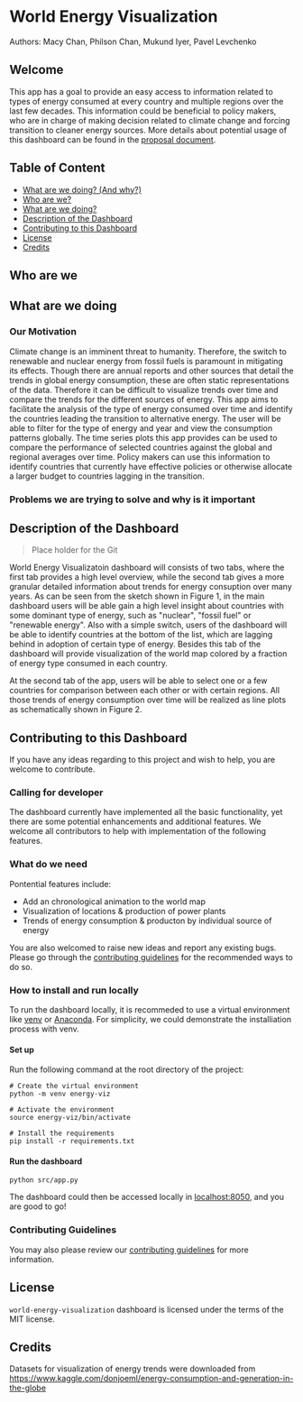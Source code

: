 # World Energy Visualization

Authors: Macy Chan, Philson Chan, Mukund Iyer, Pavel Levchenko

## Welcome

This app has a goal to provide an easy access to information related to types of energy consumed at every country and multiple regions over the last few decades. This information could be beneficial to policy makers, who are in charge of making decision related to climate change and forcing transition to cleaner energy sources. More details about potential usage of this dashboard can be found in the [proposal document](proposal.md).

## Table of Content

* [What are we doing? (And why?)](#what-are-we-doing)
* [Who are we?](#who-are-we)
* [What are we doing?](#what-are-we-doing)
* [Description of the Dashboard](#description-of-the-dashboard)
* [Contributing to this Dashboard](#contributing-to-this-dashboard)
* [License](#license)
* [Credits](#credits)

## Who are we

## What are we doing

### Our Motivation

Climate change is an imminent threat to humanity. Therefore, the switch to renewable and nuclear energy from fossil fuels is paramount in mitigating its effects. Though there are annual reports and other sources that detail the trends in global energy consumption, these are often static representations of the data. Therefore it can be difficult to visualize trends over time and compare the trends for the different sources of energy. This app aims to facilitate the analysis of the type of energy consumed over time and identify the countries leading the transition to alternative energy. The user will be able to filter for the type of energy and year and view the consumption patterns globally. The time series plots this app provides can be used to compare the performance of selected countries against the global and regional averages over time. Policy makers can use this information to identify countries that currently have effective policies or otherwise allocate a larger budget to countries lagging in the transition.
  
### Problems we are trying to solve and why is it important

## Description of the Dashboard

> Place holder for the Git

World Energy Visualizatoin dashboard will consists of two tabs, where the first tab provides a high level overview, while the second tab gives a more granular detailed information about trends for energy consuption over many years.  As can be seen from the sketch shown in Figure 1, in the main dashboard users will be able gain a high level insight about countries with some dominant type of energy, such as "nuclear", "fossil fuel" or "renewable energy". Also with a simple switch, users of the dashboard will be able to identify countries at the bottom of the list, which are lagging behind in adoption of certain type of energy. Besides this tab of the dashboard will provide visualization of the world map colored by a fraction of energy type consumed in each country.

At the second tab of the app, users will be able to select one or a few countries for comparison between each other or with certain regions. All those trends of energy consumption over time will be realized as line plots as schematically shown in Figure 2.

## Contributing to this Dashboard

If you have any ideas regarding to this project and wish to help, you are welcome to contribute.

### Calling for developer
The dashboard currently have implemented all the basic functionality, yet there are some potential enhancements and additional features. We welcome all contributors to help with implementation of the following features.  
### What do we need
Pontential features include:
- Add an chronological animation to the world map
- Visualization of locations & production of power plants
- Trends of energy consumption & producton by individual source of energy

You are also welcomed to raise new ideas and report any existing bugs. Please go through the [contributing guidelines](CONTRIBUTING.md) for the recommended ways to do so.
### How to install and run locally
To run the dashboard locally, it is recommeded to use a virtual environment like [venv](https://docs.python.org/3/library/venv.html) or [Anaconda](https://www.anaconda.com/). For simplicity, we could demonstrate the installiation process with venv.

#### Set up
Run the following command at the root directory of the project:
```
# Create the virtual environment
python -m venv energy-viz

# Activate the environment
source energy-viz/bin/activate

# Install the requirements
pip install -r requirements.txt
```

#### Run the dashboard
```
python src/app.py
```
The dashboard could then be accessed locally in <localhost:8050>, and you are good to go!

### Contributing Guidelines

You may also please review our [contributing guidelines](CONTRIBUTING.md) for more information.

## License

`world-energy-visualization` dashboard is licensed under the terms of the MIT license.

## Credits

Datasets for visualization of energy trends were downloaded from <https://www.kaggle.com/donjoeml/energy-consumption-and-generation-in-the-globe>
